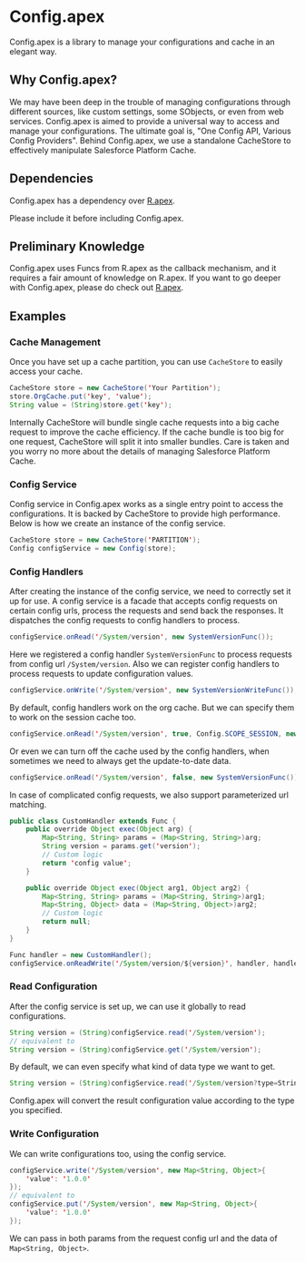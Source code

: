 # Config.apex
Config.apex is a library to manage your configurations and cache in an elegant way.

## Why Config.apex?
We may have been deep in the trouble of managing configurations through different sources, like custom settings, some SObjects, or even from web services. Config.apex is aimed to provide a universal way to access and manage your configurations. The ultimate goal is, "One Config API, Various Config Providers". Behind Config.apex, we use a standalone CacheStore to effectively manipulate Salesforce Platform Cache.

## Dependencies
Config.apex has a dependency over [R.apex](https://github.com/Click-to-Cloud/R.apex/).

Please include it before including Config.apex.

## Preliminary Knowledge
Config.apex uses Funcs from R.apex as the callback mechanism, and it requires a fair amount of knowledge on R.apex. If you want to go deeper with Config.apex, please do check out [R.apex](https://github.com/Click-to-Cloud/R.apex/).

## Examples
### Cache Management
Once you have set up a cache partition, you can use `CacheStore` to easily access your cache.

```java
CacheStore store = new CacheStore('Your Partition');
store.OrgCache.put('key', 'value');
String value = (String)store.get('key');
```

Internally CacheStore will bundle single cache requests into a big cache request to improve the cache efficiency. If the cache bundle is too big for one request, CacheStore will split it into smaller bundles. Care is taken and you worry no more about the details of managing Salesforce Platform Cache.

### Config Service
Config service in Config.apex works as a single entry point to access the configurations. It is backed by CacheStore to provide high performance. Below is how we create an instance of the config service.

```java
CacheStore store = new CacheStore('PARTITION');
Config configService = new Config(store);
```

### Config Handlers
After creating the instance of the config service, we need to correctly set it up for use. A config service is a facade that accepts config requests on certain config urls, process the requests and send back the responses. It dispatches the config requests to config handlers to process.

```java
configService.onRead('/System/version', new SystemVersionFunc());
```

Here we registered a config handler `SystemVersionFunc` to process requests from config url `/System/version`. Also we can register config handlers to process requests to update configuration values.

```java
configService.onWrite('/System/version', new SystemVersionWriteFunc());
```

By default, config handlers work on the org cache. But we can specify them to work on the session cache too.

```java
configService.onRead('/System/version', true, Config.SCOPE_SESSION, new SystemVersionFunc());
```

Or even we can turn off the cache used by the config handlers, when sometimes we need to always get the update-to-date data.

```java
configService.onRead('/System/version', false, new SystemVersionFunc());
```

In case of complicated config requests, we also support parameterized url matching.

```java
public class CustomHandler extends Func {
    public override Object exec(Object arg) {
        Map<String, String> params = (Map<String, String>)arg;
        String version = params.get('version');
        // Custom logic
        return 'config value';
    }

    public override Object exec(Object arg1, Object arg2) {
        Map<String, String> params = (Map<String, String>)arg1;
        Map<String, Object> data = (Map<String, Object>)arg2;
        // Custom logic
        return null;
    }
}

Func handler = new CustomHandler();
configService.onReadWrite('/System/version/${version}', handler, handler);
```

### Read Configuration
After the config service is set up, we can use it globally to read configurations.

```java
String version = (String)configService.read('/System/version');
// equivalent to
String version = (String)configService.get('/System/version');
```

By default, we can even specify what kind of data type we want to get.

```java
String version = (String)configService.read('/System/version?type=String');
```

Config.apex will convert the result configuration value according to the type you specified.

### Write Configuration
We can write configurations too, using the config service.

```java
configService.write('/System/version', new Map<String, Object>{
    'value': '1.0.0'
});
// equivalent to
configService.put('/System/version', new Map<String, Object>{
    'value': '1.0.0'
});
```

We can pass in both params from the request config url and the data of `Map<String, Object>`.
